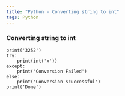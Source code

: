 ```yaml
---
title: "Python - Converting string to int"
tags: Python
---
```



### Converting string to int

```
print('3252')
try:
    print(int('x'))
except:
    print('Conversion Failed')
else:
    print('Conversion scuccessful')
print('Done')   

```


